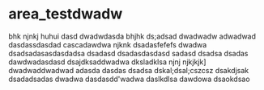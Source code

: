# area_testdwadw
bhk
njnkj
huhui
dasd
dwadwdasda
bhjhk
ds;adsad
dwadwadw
adwadwad
dasdassdasdad
cascadawdwa
njknk
dsadasfefefs
dwadwa
dsadsadasasdasdadsa
dsadasd
dsadasdasdasd
sadasd
dsadsa
dsadas
dawdwadasdasd
dsajdksaddwadwa
dksladklsa
njnj
njkjkjk]
dwadwaddwadwad
adasda
dasdas
dsadsa
dskal;dsal;cszcsz
dsakdjsak
dsadadsadas
dwadwa
dasdasdd'wadwa
daslkdlsa
dawdowa
dsaokdsao
